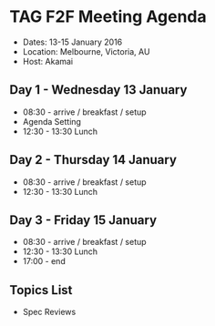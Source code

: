 # TAG F2F Meeting Agenda

* Dates: 13-15 January 2016
* Location: Melbourne, Victoria, AU
* Host: Akamai


## Day 1 - Wednesday 13 January 

* 08:30 - arrive / breakfast / setup
* Agenda Setting
* 12:30 - 13:30 Lunch 

## Day 2 - Thursday 14 January 

* 08:30 - arrive / breakfast / setup
* 12:30 - 13:30 Lunch

## Day 3 - Friday 15 January

* 08:30 - arrive / breakfast / setup
* 12:30 - 13:30 Lunch
* 17:00 - end

## Topics List

* Spec Reviews
